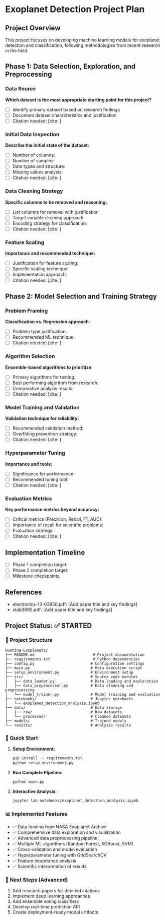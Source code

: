 # Exoplanet Detection Project Plan

## Project Overview
This project focuses on developing machine learning models for exoplanet detection and classification, following methodologies from recent research in the field.

## Phase 1: Data Selection, Exploration, and Preprocessing

### Data Source
**Which dataset is the most appropriate starting point for this project?**
- [ ] Identify primary dataset based on research findings
- [ ] Document dataset characteristics and justification
- [ ] Citation needed: [cite: ]

### Initial Data Inspection
**Describe the initial state of the dataset:**
- [ ] Number of columns: 
- [ ] Number of samples: 
- [ ] Data types and structure: 
- [ ] Missing values analysis: 
- [ ] Citation needed: [cite: ]

### Data Cleaning Strategy
**Specific columns to be removed and reasoning:**
- [ ] List columns for removal with justification
- [ ] Target variable cleaning approach: 
- [ ] Encoding strategy for classification: 
- [ ] Citation needed: [cite: ]

### Feature Scaling
**Importance and recommended technique:**
- [ ] Justification for feature scaling: 
- [ ] Specific scaling technique: 
- [ ] Implementation approach: 
- [ ] Citation needed: [cite: ]

## Phase 2: Model Selection and Training Strategy

### Problem Framing
**Classification vs. Regression approach:**
- [ ] Problem type justification: 
- [ ] Recommended ML technique: 
- [ ] Citation needed: [cite: ]

### Algorithm Selection
**Ensemble-based algorithms to prioritize:**
- [ ] Primary algorithms for testing: 
- [ ] Best performing algorithm from research: 
- [ ] Comparative analysis results: 
- [ ] Citation needed: [cite: ]

### Model Training and Validation
**Validation technique for reliability:**
- [ ] Recommended validation method: 
- [ ] Overfitting prevention strategy: 
- [ ] Citation needed: [cite: ]

### Hyperparameter Tuning
**Importance and tools:**
- [ ] Significance for performance: 
- [ ] Recommended tuning tool: 
- [ ] Citation needed: [cite: ]

### Evaluation Metrics
**Key performance metrics beyond accuracy:**
- [ ] Critical metrics (Precision, Recall, F1, AUC): 
- [ ] Importance of recall for scientific problems: 
- [ ] Evaluation strategy: 
- [ ] Citation needed: [cite: ]

## Implementation Timeline
- [ ] Phase 1 completion target: 
- [ ] Phase 2 completion target: 
- [ ] Milestone checkpoints: 

## References
- electronics-13-03950.pdf: [Add paper title and key findings]
- stab3692.pdf: [Add paper title and key findings]

## Project Status: ✅ STARTED

### 📁 Project Structure
```
Hunting-Exoplanets/
├── README.md                          # Project documentation
├── requirements.txt                   # Python dependencies
├── config.py                         # Configuration settings
├── main.py                           # Main execution script
├── setup_environment.py              # Environment setup
├── src/                              # Source code modules
│   ├── data_loader.py                # Data loading and exploration
│   ├── data_preprocessor.py          # Data cleaning and preprocessing
│   └── model_trainer.py              # Model training and evaluation
├── notebooks/                        # Jupyter notebooks
│   └── exoplanet_detection_analysis.ipynb
├── data/                             # Data storage
│   ├── raw/                          # Raw datasets
│   └── processed/                    # Cleaned datasets
├── models/                           # Trained models
└── results/                          # Analysis results
```

### 🚀 Quick Start
1. **Setup Environment:**
   ```bash
   pip install -r requirements.txt
   python setup_environment.py
   ```

2. **Run Complete Pipeline:**
   ```bash
   python main.py
   ```

3. **Interactive Analysis:**
   ```bash
   jupyter lab notebooks/exoplanet_detection_analysis.ipynb
   ```

### 📊 Implemented Features
- ✅ Data loading from NASA Exoplanet Archive
- ✅ Comprehensive data exploration and visualization
- ✅ Advanced data preprocessing pipeline
- ✅ Multiple ML algorithms (Random Forest, XGBoost, SVM)
- ✅ Cross-validation and model evaluation
- ✅ Hyperparameter tuning with GridSearchCV
- ✅ Feature importance analysis
- ✅ Scientific interpretation of results

### 🔬 Next Steps (Advanced)
1. Add research papers for detailed citations
2. Implement deep learning approaches
3. Add ensemble voting classifiers
4. Develop real-time prediction API
5. Create deployment-ready model artifacts
